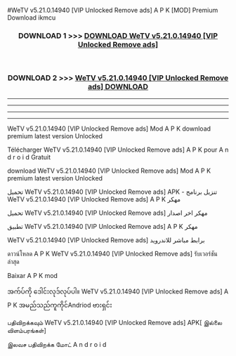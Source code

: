 #WeTV  v5.21.0.14940 [VIP Unlocked Remove ads] A P K [MOD] Premium Download ikmcu



<div align="center">

<h3>DOWNLOAD 1 >>> <a href="https://teeasianyam.web.app?sq=WeTV  v5.21.0.14940 [VIP Unlocked Remove ads]">DOWNLOAD WeTV  v5.21.0.14940 [VIP Unlocked Remove ads] </a></h3><br>

<h3>DOWNLOAD 2 >>> <a href="https://teeasianyam.web.app?sq=WeTV  v5.21.0.14940 [VIP Unlocked Remove ads] ">WeTV  v5.21.0.14940 [VIP Unlocked Remove ads]  DOWNLOAD </a></h3>

</div>


----------------------------------------------------------

----------------------------------------------------------

----------------------------------------------------------

----------------------------------------------------------


WeTV  v5.21.0.14940 [VIP Unlocked Remove ads]  Mod A P K download premium latest version Unlocked

Télécharger WeTV  v5.21.0.14940 [VIP Unlocked Remove ads]  A P K pour A n d r o i d Gratuit

download WeTV  v5.21.0.14940 [VIP Unlocked Remove ads]  Mod A P K premium latest version Unlocked

تحميل WeTV  v5.21.0.14940 [VIP Unlocked Remove ads]  APK - تنزيل برنامج WeTV  v5.21.0.14940 [VIP Unlocked Remove ads]  A P K مهكر

تحميل WeTV  v5.21.0.14940 [VIP Unlocked Remove ads]  مهكر اخر اصدار

تطبيق WeTV  v5.21.0.14940 [VIP Unlocked Remove ads]  A P K مهكر

WeTV  v5.21.0.14940 [VIP Unlocked Remove ads]  برابط مباشر للاندرويد

ดาวน์โหลด A P K WeTV  v5.21.0.14940 [VIP Unlocked Remove ads]  รับเวอร์ชันล่าสุด

Baixar A P K mod

အက်ပ်ကို ဒေါင်းလုဒ်လုပ်ပါ။ WeTV  v5.21.0.14940 [VIP Unlocked Remove ads]  A P K အမည်သည်ကူကိုင်Andriod ဗားရှင်း

பதிவிறக்கவும் WeTV  v5.21.0.14940 [VIP Unlocked Remove ads]  APK[ இல்லை விளம்பரங்கள்] 
 
இலவச பதிவிறக்க மோட் A n d r o i d



